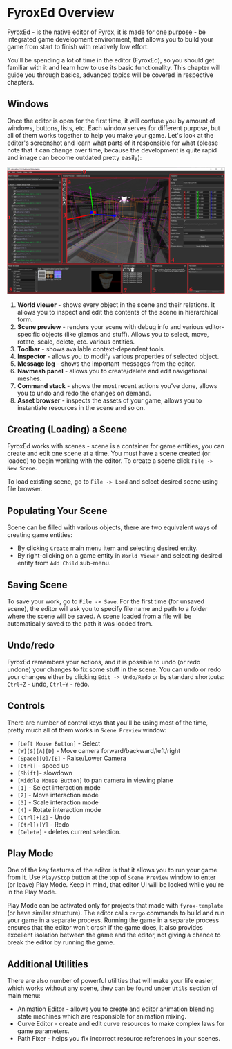 # FyroxEd Overview

FyroxEd - is the native editor of Fyrox, it is made for one purpose - be integrated game development environment,
that allows you to build your game from start to finish with relatively low effort.

You'll be spending a lot of time in the editor (FyroxEd), so you should get familiar with it and learn how to use its 
basic functionality. This chapter will guide you through basics, advanced topics will be covered in respective chapters.

## Windows

Once the editor is open for the first time, it will confuse you by amount of windows, buttons, lists, etc. Each window
serves for different purpose, but all of them works together to help you make your game. Let's look at the editor's
screenshot and learn what parts of it responsible for what (please note that it can change over time, because the 
development is quite rapid and image can become outdated pretty easily):

![Windows](./overview.png)

1) **World viewer** - shows every object in the scene and their relations. It allows you to inspect and edit the 
contents of the scene in hierarchical form.
2) **Scene preview** - renders your scene with debug info and various editor-specific objects (like gizmos and
stuff). Allows you to select, move, rotate, scale, delete, etc. various entities.
3) **Toolbar** - shows available context-dependent tools.
4) **Inspector** - allows you to modify various properties of selected object.
5) **Message log** - shows the important messages from the editor.
6) **Navmesh panel** - allows you to create/delete and edit navigational meshes.
7) **Command stack** - shows the most recent actions you've done, allows you to undo and redo the changes on demand.
8) **Asset browser** - inspects the assets of your game, allows you to instantiate resources in the scene and so on.

## Creating (Loading) a Scene

FyroxEd works with scenes - scene is a container for game entities, you can create and edit one scene at a time. You
must have a scene created (or loaded) to begin working with the editor. To create a scene click `File -> New Scene`.

To load existing scene, go to `File -> Load` and select desired scene using file browser.

## Populating Your Scene

Scene can be filled with various objects, there are two equivalent ways of creating game entities:

- By clicking `Create` main menu item and selecting desired entity.
- By right-clicking on a game entity in `World Viewer` and selecting desired entity from `Add Child` sub-menu.

## Saving Scene

To save your work, go to `File -> Save`. For the first time (for unsaved scene), the editor will ask you to specify 
file name and path to a folder where the scene will be saved. A scene loaded from a file will be automatically saved 
to the path it was loaded from.

## Undo/redo

FyroxEd remembers your actions, and it is possible to undo (or redo undone) your changes to fix some stuff in the scene.
You can undo or redo your changes either by clicking `Edit -> Undo/Redo` or by standard shortcuts: `Ctrl+Z` - undo,
`Ctrl+Y` - redo.

## Controls

There are number of control keys that you'll be using most of the time, pretty much all of them works in `Scene Preview`
window:

- `[Left Mouse Button]` - Select
- `[W][S][A][D]` - Move camera forward/backward/left/right
- `[Space][Q]/[E]` - Raise/Lower Camera
- `[Ctrl]` - speed up
- `[Shift]`- slowdown
- `[Middle Mouse Button]` to pan camera in viewing plane
- `[1]` - Select interaction mode
- `[2]` - Move interaction mode
- `[3]` - Scale interaction mode
- `[4]` - Rotate interaction mode
- `[Ctrl]+[Z]` - Undo
- `[Ctrl]+[Y]` - Redo
- `[Delete]` - deletes current selection.

## Play Mode

One of the key features of the editor is that it allows you to run your game from it. Use `Play/Stop` button at the
top of `Scene Preview` window to enter (or leave) Play Mode. Keep in mind, that editor UI will be locked while you're
in the Play Mode. 

Play Mode can be activated only for projects that made with `fyrox-template` (or have similar structure). The editor
calls `cargo` commands to build and run your game in a separate process. Running the game in a separate process ensures
that the editor won't crash if the game does, it also provides excellent isolation between the game and the editor, not
giving a chance to break the editor by running the game.

## Additional Utilities

There are also number of powerful utilities that will make your life easier, which works without any scene, they can be
found under `Utils` section of main menu: 

- Animation Editor - allows you to create and editor animation blending state machines which are responsible for 
animation mixing.
- Curve Editor - create and edit curve resources to make complex laws for game parameters.
- Path Fixer - helps you fix incorrect resource references in your scenes.